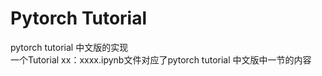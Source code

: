 # Pytorch Tutorial
pytorch tutorial 中文版的实现  
一个Tutorial xx：xxxx.ipynb文件对应了pytorch tutorial 中文版中一节的内容  
